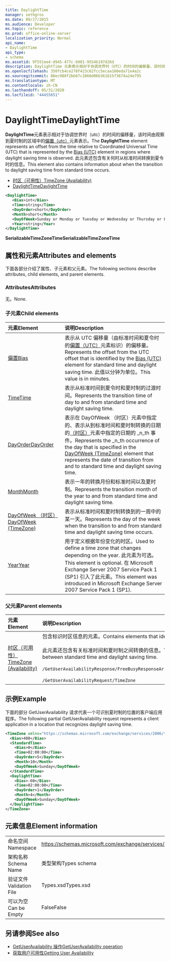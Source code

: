 ```yaml
---
title: DaylightTime
manager: sethgros
ms.date: 09/17/2015
ms.audience: Developer
ms.topic: reference
ms.prod: office-online-server
localization_priority: Normal
api_name:
- DaylightTime
api_type:
- schema
ms.assetid: 9f551ee4-d945-477c-b981-9554b197d26d
description: DaylightTime 元素表示相对于协调世界时（UTC）的时间的偏移量，该时间由观察到夏时制的区域中的偏置（UTC）元素表示。 此元素还包含有关何时从标准时间转换到夏令时的信息。
ms.openlocfilehash: 350fcb4ce278f423c62fcc5ecaa160eda71e4a2c
ms.sourcegitcommit: 88ec988f2bb67c1866d06b361615f3674a24e795
ms.translationtype: MT
ms.contentlocale: zh-CN
ms.lasthandoff: 05/31/2020
ms.locfileid: "44455651"
---
```

# <a name="daylighttime"></a><span data-ttu-id="634ff-104">DaylightTime</span><span class="sxs-lookup"><span data-stu-id="634ff-104">DaylightTime</span></span>

<span data-ttu-id="634ff-105">**DaylightTime**元素表示相对于协调世界时（utc）的时间的偏移量，该时间由观察到夏时制的区域中的[偏置（utc）](bias-utc.md)元素表示。</span><span class="sxs-lookup"><span data-stu-id="634ff-105">The **DaylightTime** element represents an offset from the time relative to Coordinated Universal Time (UTC) that is represented by the [Bias (UTC)](bias-utc.md) element in regions where daylight saving time is observed.</span></span> <span data-ttu-id="634ff-106">此元素还包含有关何时从标准时间转换到夏令时的信息。</span><span class="sxs-lookup"><span data-stu-id="634ff-106">This element also contains information about when the transition to daylight saving time from standard time occurs.</span></span> 
  
- [<span data-ttu-id="634ff-107">时区（可用性）</span><span class="sxs-lookup"><span data-stu-id="634ff-107">TimeZone (Availability)</span></span>](timezone-availability.md) 
- [<span data-ttu-id="634ff-108">DaylightTime</span><span class="sxs-lookup"><span data-stu-id="634ff-108">DaylightTime</span></span>](daylighttime.md)
  
```xml
<DaylightTime>
   <Bias>int</Bias>
   <Time>string</Time>
   <DayOrder>short</DayOrder>
   <Month>short</Month>
   <DayOfWeek>Sunday or Monday or Tuesday or Wednesday or Thursday or Friday or Saturday</DayOfWeek>
   <Year>string</Year>
</DaylightTime>
```

<span data-ttu-id="634ff-109">**SerializableTimeZoneTime**</span><span class="sxs-lookup"><span data-stu-id="634ff-109">**SerializableTimeZoneTime**</span></span>

## <a name="attributes-and-elements"></a><span data-ttu-id="634ff-110">属性和元素</span><span class="sxs-lookup"><span data-stu-id="634ff-110">Attributes and elements</span></span>

<span data-ttu-id="634ff-111">下面各部分介绍了属性、子元素和父元素。</span><span class="sxs-lookup"><span data-stu-id="634ff-111">The following sections describe attributes, child elements, and parent elements.</span></span>
  
### <a name="attributes"></a><span data-ttu-id="634ff-112">Attributes</span><span class="sxs-lookup"><span data-stu-id="634ff-112">Attributes</span></span>

<span data-ttu-id="634ff-113">无。</span><span class="sxs-lookup"><span data-stu-id="634ff-113">None.</span></span>
  
### <a name="child-elements"></a><span data-ttu-id="634ff-114">子元素</span><span class="sxs-lookup"><span data-stu-id="634ff-114">Child elements</span></span>

|<span data-ttu-id="634ff-115">**元素**</span><span class="sxs-lookup"><span data-stu-id="634ff-115">**Element**</span></span>|<span data-ttu-id="634ff-116">**说明**</span><span class="sxs-lookup"><span data-stu-id="634ff-116">**Description**</span></span>|
|:-----|:-----|
|[<span data-ttu-id="634ff-117">偏置</span><span class="sxs-lookup"><span data-stu-id="634ff-117">Bias</span></span>](bias.md) <br/> |<span data-ttu-id="634ff-118">表示从 UTC 偏移量（由标准时间和夏令时的[偏置（UTC）](bias-utc.md)元素标识）的偏移量。</span><span class="sxs-lookup"><span data-stu-id="634ff-118">Represents the offset from the UTC offset that is identified by the [Bias (UTC)](bias-utc.md) element for standard time and daylight saving time.</span></span> <span data-ttu-id="634ff-119">此值以分钟为单位。</span><span class="sxs-lookup"><span data-stu-id="634ff-119">This value is in minutes.</span></span>  <br/> |
|[<span data-ttu-id="634ff-120">Time</span><span class="sxs-lookup"><span data-stu-id="634ff-120">Time</span></span>](time.md) <br/> |<span data-ttu-id="634ff-121">表示从标准时间到夏令时和夏时制的过渡时间。</span><span class="sxs-lookup"><span data-stu-id="634ff-121">Represents the transition time of day to and from standard time and daylight saving time.</span></span>  <br/> |
|[<span data-ttu-id="634ff-122">DayOrder</span><span class="sxs-lookup"><span data-stu-id="634ff-122">DayOrder</span></span>](dayorder.md) <br/> |<span data-ttu-id="634ff-123">表示在 DayOfWeek （时区）元素中指定的、表示从到标准时间和夏时制转换的日期的[（时区）](dayofweek-timezone.md)元素中指定的日期的 _n_th 事件。</span><span class="sxs-lookup"><span data-stu-id="634ff-123">Represents the  _n_th occurrence of the day that is specified in the [DayOfWeek (TimeZone)](dayofweek-timezone.md) element that represents the date of transition from and to standard time and daylight saving time.</span></span>  <br/> |
|[<span data-ttu-id="634ff-124">Month</span><span class="sxs-lookup"><span data-stu-id="634ff-124">Month</span></span>](month.md) <br/> |<span data-ttu-id="634ff-125">表示一年的转换月份和标准时间以及夏时制。</span><span class="sxs-lookup"><span data-stu-id="634ff-125">Represents the transition month of the year to and from standard time and daylight saving time.</span></span>  <br/> |
|[<span data-ttu-id="634ff-126">DayOfWeek （时区）</span><span class="sxs-lookup"><span data-stu-id="634ff-126">DayOfWeek (TimeZone)</span></span>](dayofweek-timezone.md) <br/> |<span data-ttu-id="634ff-127">表示从标准时间和夏时制转换到的一周中的某一天。</span><span class="sxs-lookup"><span data-stu-id="634ff-127">Represents the day of the week when the transition to and from standard time and daylight saving time occurs.</span></span>  <br/> |
|[<span data-ttu-id="634ff-128">Year</span><span class="sxs-lookup"><span data-stu-id="634ff-128">Year</span></span>](year.md) <br/> |<span data-ttu-id="634ff-129">用于定义根据年份变化的时区。</span><span class="sxs-lookup"><span data-stu-id="634ff-129">Used to define a time zone that changes depending on the year.</span></span> <span data-ttu-id="634ff-130">此元素为可选。</span><span class="sxs-lookup"><span data-stu-id="634ff-130">This element is optional.</span></span> <span data-ttu-id="634ff-131">在 Microsoft Exchange Server 2007 Service Pack 1 (SP1) 引入了此元素。</span><span class="sxs-lookup"><span data-stu-id="634ff-131">This element was introduced in Microsoft Exchange Server 2007 Service Pack 1 (SP1).</span></span>  <br/> |
   
### <a name="parent-elements"></a><span data-ttu-id="634ff-132">父元素</span><span class="sxs-lookup"><span data-stu-id="634ff-132">Parent elements</span></span>

|<span data-ttu-id="634ff-133">**元素**</span><span class="sxs-lookup"><span data-stu-id="634ff-133">**Element**</span></span>|<span data-ttu-id="634ff-134">**说明**</span><span class="sxs-lookup"><span data-stu-id="634ff-134">**Description**</span></span>|
|:-----|:-----|
|[<span data-ttu-id="634ff-135">时区（可用性）</span><span class="sxs-lookup"><span data-stu-id="634ff-135">TimeZone (Availability)</span></span>](timezone-availability.md) <br/> | <span data-ttu-id="634ff-136">包含标识时区信息的元素。</span><span class="sxs-lookup"><span data-stu-id="634ff-136">Contains elements that identify time zone information.</span></span><br/><br/><span data-ttu-id="634ff-137">此元素还包含有关标准时间和夏时制之间转换的信息。</span><span class="sxs-lookup"><span data-stu-id="634ff-137">This element also contains information about the transition between standard time and daylight saving time.</span></span><br/><br/>`/GetUserAvailabilityResponse/FreeBusyResponseArray/FreeBusyResponse/FreeBusyView/WorkingHours/TimeZone` <br/><br/>`/GetUserAvailabilityRequest/TimeZone` <br/> |
   
## <a name="example"></a><span data-ttu-id="634ff-138">示例</span><span class="sxs-lookup"><span data-stu-id="634ff-138">Example</span></span>

<span data-ttu-id="634ff-139">下面的部分 GetUserAvailability 请求代表一个可识别夏时制的位置的客户端应用程序。</span><span class="sxs-lookup"><span data-stu-id="634ff-139">The following partial GetUserAvailability request represents a client application in a location that recognizes daylight saving time.</span></span>
  
```xml
<TimeZone xmlns="https://schemas.microsoft.com/exchange/services/2006/types">
  <Bias>480</Bias>
  <StandardTime>
    <Bias>0</Bias>
    <Time>02:00:00</Time>
    <DayOrder>5</DayOrder>
    <Month>10</Month>
    <DayOfWeek>Sunday</DayOfWeek>
  </StandardTime>
  <DaylightTime>
    <Bias>-60</Bias>
    <Time>02:00:00</Time>
    <DayOrder>1</DayOrder>
    <Month>4</Month>
    <DayOfWeek>Sunday</DayOfWeek>
  </DaylightTime>
</TimeZone>
```

## <a name="element-information"></a><span data-ttu-id="634ff-140">元素信息</span><span class="sxs-lookup"><span data-stu-id="634ff-140">Element information</span></span>

|||
|:-----|:-----|
|<span data-ttu-id="634ff-141">命名空间</span><span class="sxs-lookup"><span data-stu-id="634ff-141">Namespace</span></span>  <br/> |https://schemas.microsoft.com/exchange/services/2006/types  <br/> |
|<span data-ttu-id="634ff-142">架构名称</span><span class="sxs-lookup"><span data-stu-id="634ff-142">Schema Name</span></span>  <br/> |<span data-ttu-id="634ff-143">类型架构</span><span class="sxs-lookup"><span data-stu-id="634ff-143">Types schema</span></span>  <br/> |
|<span data-ttu-id="634ff-144">验证文件</span><span class="sxs-lookup"><span data-stu-id="634ff-144">Validation File</span></span>  <br/> |<span data-ttu-id="634ff-145">Types.xsd</span><span class="sxs-lookup"><span data-stu-id="634ff-145">Types.xsd</span></span>  <br/> |
|<span data-ttu-id="634ff-146">可以为空</span><span class="sxs-lookup"><span data-stu-id="634ff-146">Can be Empty</span></span>  <br/> |<span data-ttu-id="634ff-147">False</span><span class="sxs-lookup"><span data-stu-id="634ff-147">False</span></span>  <br/> |
   
## <a name="see-also"></a><span data-ttu-id="634ff-148">另请参阅</span><span class="sxs-lookup"><span data-stu-id="634ff-148">See also</span></span>

- [<span data-ttu-id="634ff-149">GetUserAvailability 操作</span><span class="sxs-lookup"><span data-stu-id="634ff-149">GetUserAvailability operation</span></span>](getuseravailability-operation.md)
- [<span data-ttu-id="634ff-150">获取用户可用性</span><span class="sxs-lookup"><span data-stu-id="634ff-150">Getting User Availability</span></span>](https://msdn.microsoft.com/library/d4133fcb-9b0f-4e6b-aadf-a389da83516a%28Office.15%29.aspx)

